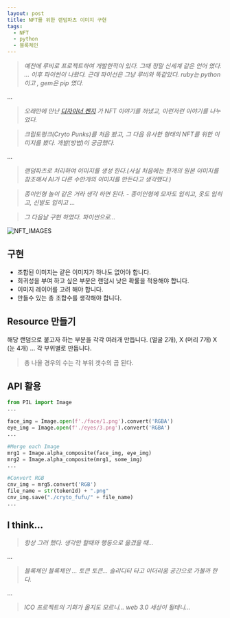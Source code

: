 ```yaml
---
layout: post
title: NFT를 위한 랜덤파츠 이미지 구현
tags:
  - NFT
  - python
  - 블록체인
---
```


>*예전에 루비로 프로젝트하여 개발한적이 있다. 그때 정말 신세계 같은 언어 였다. ... 이후 파이썬이 나왔다.
근데 파이선은 그냥 루비와 똑같았다. ruby는 python 이고 , gem은 pip 였다.*

... 

>*오래만에 만난 [디자이너 켄지](https://www.instagram.com/designerkenzi/) 가 NFT 이야기를 꺼냈고, 이런저런 이야기를 나누었다.*

>*크립토펑크(Cryto Punks)를 처음 봤고, 그 다음 유사한 형태의 NFT를 위한 이미지를 봤다. 개발(방법)이 궁금했다.*

...

>*랜덤파츠로 처리하여 이미지를 생성 한다.(사실 처음에는 한개의 원본 이미지를 참조해서 AI가 다른 수만개의 이미지를 만든다고 생각했다.)*

>*종이인형 놀이 같은 거라 생각 하면 된다. - 종이인형에 모자도 입히고, 옷도 입히고, 신발도 입히고 ...*

>*그 다음날 구현 하였다. 파이썬으로...*







![NFT_IMAGES](https://github.com/uphoon/uphoon.github.io/releases/download/posts/NFT_IMAGES.png "NFT Images by Python")


## 구현
- 조합된 이미지는 같은 이미지가 하나도 없어야 합니다.
- 희귀성을 부여 하고 싶은 부분은 랜덤시 낮은 확률을 적용해야 합니다.
- 이미지 레이어를 고려 해야 합니다.
- 만들수 있는 총 조합수를 생각해야 합니다.


## Resource 만들기
해당 랜덤으로 붙고자 하는 부분을 각각 여러개 만듭니다. (얼굴 2개), X (머리 7개) X (눈 4개) ... 각 부위별로 만듭니다.

>총 나올 경우의 수는 각 부위 갯수의 곱 된다. 


## API 활용

~~~python
from PIL import Image
...

face_img = Image.open(f'./face/1.png').convert('RGBA')
eye_img = Image.open(f'./eyes/3.png').convert('RGBA')
...

#Merge each Image
mrg1 = Image.alpha_composite(face_img, eye_img)
mrg2 = Image.alpha_composite(mrg1, some_img)
...

#Convert RGB
cnv_img = mrg5.convert('RGB')
file_name = str(tokenId) + ".png"
cnv_img.save("./cryto_fufu/" + file_name)
...

~~~


## I think...

>*항상 그러 했다. 생각만 할때와 행동으로 옮겼을 때...*

...

>*블록체인 블록체인 ... 토큰 토큰... 솔리디티 타고 이더리움 공간으로 가볼까 한다.*

...

>*ICO 프로젝트의 기회가 올지도 모르니... web 3.0 세상이 될테니...*

